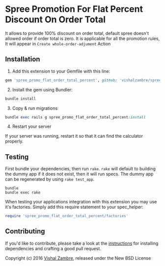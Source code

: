 Spree Promotion For Flat Percent Discount On Order Total
===============================

It allows to provide 100% discount on order total, default spree doesn't allowed order if order total is zero.
It is applicable for all the promotion rules, It will appear in `Create whole-order-adjument` Action

## Installation

1. Add this extension to your Gemfile with this line:
  ```ruby
  gem 'spree_promo_flat_order_total_percent', github: 'vishalzambre/spree_promo_flat_order_total_percent', branch: '3-1-stable'
  ```

2. Install the gem using Bundler:
  ```ruby
  bundle install
  ```

3. Copy & run migrations
  ```ruby
  bundle exec rails g spree_promo_flat_order_total_percent:install
  ```

4. Restart your server

  If your server was running, restart it so that it can find the calculator properly.

## Testing

First bundle your dependencies, then run `rake`. `rake` will default to building the dummy app if it does not exist, then it will run specs. The dummy app can be regenerated by using `rake test_app`.

```shell
bundle
bundle exec rake
```

When testing your applications integration with this extension you may use it's factories.
Simply add this require statement to your spec_helper:

```ruby
require 'spree_promo_flat_order_total_percent/factories'
```


## Contributing

If you'd like to contribute, please take a look at the
[instructions](CONTRIBUTING.md) for installing dependencies and crafting a good
pull request.

Copyright (c) 2016 [Vishal Zambre](https://github.com/vishalzambre), released under the New BSD License
